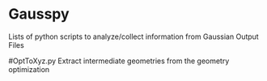 # Gausspy
Lists of python scripts to analyze/collect information from Gaussian Output Files

#OptToXyz.py
Extract intermediate geometries from the geometry optimization

